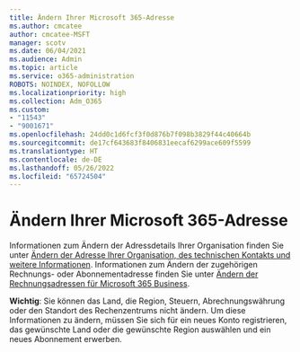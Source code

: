 ```yaml
---
title: Ändern Ihrer Microsoft 365-Adresse
ms.author: cmcatee
author: cmcatee-MSFT
manager: scotv
ms.date: 06/04/2021
ms.audience: Admin
ms.topic: article
ms.service: o365-administration
ROBOTS: NOINDEX, NOFOLLOW
ms.localizationpriority: high
ms.collection: Adm_O365
ms.custom:
- "11543"
- "9001671"
ms.openlocfilehash: 24dd0c1d6fcf3f0d876b7f098b3829f44c40664b
ms.sourcegitcommit: de17cf643683f8406831eecaf6299ace609f5599
ms.translationtype: HT
ms.contentlocale: de-DE
ms.lasthandoff: 05/26/2022
ms.locfileid: "65724504"
---
```

# <a name="change-your-microsoft-365-address"></a>Ändern Ihrer Microsoft 365-Adresse

Informationen zum Ändern der Adressdetails Ihrer Organisation finden Sie unter [Ändern der Adresse Ihrer Organisation, des technischen Kontakts und weitere Informationen](https://docs.microsoft.com/microsoft-365/admin/manage/change-address-contact-and-more). Informationen zum Ändern der zugehörigen Rechnungs- oder Abonnementadresse finden Sie unter [Ändern der Rechnungsadressen für Microsoft 365 Business](https://docs.microsoft.com/microsoft-365/commerce/billing-and-payments/change-your-billing-addresses). 

**Wichtig**: Sie können das Land, die Region, Steuern, Abrechnungswährung oder den Standort des Rechenzentrums nicht ändern. Um diese Informationen zu ändern, müssen Sie sich für ein neues Konto registrieren, das gewünschte Land oder die gewünschte Region auswählen und ein neues Abonnement erwerben. 